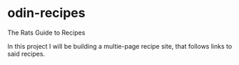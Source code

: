 # odin-recipes
The Rats Guide to Recipes

In this project I will be building a multie-page recipe site, that follows links to said recipes. 
